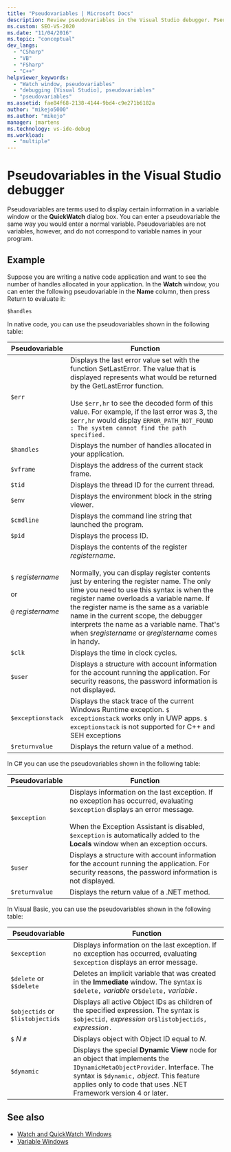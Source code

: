 ```yaml
---
title: "Pseudovariables | Microsoft Docs"
description: Review pseudovariables in the Visual Studio debugger. Pseudovariables are terms used to display certain data in a variable window or the QuickWatch dialog box.
ms.custom: SEO-VS-2020
ms.date: "11/04/2016"
ms.topic: "conceptual"
dev_langs:
  - "CSharp"
  - "VB"
  - "FSharp"
  - "C++"
helpviewer_keywords:
  - "Watch window, pseudovariables"
  - "debugging [Visual Studio], pseudovariables"
  - "pseudovariables"
ms.assetid: fae84f68-2138-4144-9bd4-c9e271b6182a
author: "mikejo5000"
ms.author: "mikejo"
manager: jmartens
ms.technology: vs-ide-debug
ms.workload:
  - "multiple"
---
```

# Pseudovariables in the Visual Studio debugger
Pseudovariables are terms used to display certain information in a variable window or the **QuickWatch** dialog box. You can enter a pseudovariable the same way you would enter a normal variable. Pseudovariables are not variables, however, and do not correspond to variable names in your program.

## Example
 Suppose you are writing a native code application and want to see the number of handles allocated in your application. In the **Watch** window, you can enter the following pseudovariable in the **Name** column, then press Return to evaluate it:

`$handles`

 In native code, you can use the pseudovariables shown in the following table:

|Pseudovariable|Function|
|--------------------|--------------|
|`$err`|Displays the last error value set with the function SetLastError. The value that is displayed represents what would be returned by the GetLastError function.<br /><br /> Use `$err,hr` to see the decoded form of this value. For example, if the last error was 3, the `$err,hr` would display `ERROR_PATH_NOT_FOUND : The system cannot find the path specified.`|
|`$handles`|Displays the number of handles allocated in your application.|
|`$vframe`|Displays the address of the current stack frame.|
|`$tid`|Displays the thread ID for the current thread.|
|`$env`|Displays the environment block in the string viewer.|
|`$cmdline`|Displays the command line string that launched the program.|
|`$pid`|Displays the process ID.|
|`$` *registername*<br /><br /> or<br /><br /> `@` *registername*|Displays the contents of the register *registername*.<br /><br /> Normally, you can display register contents just by entering the register name. The only time you need to use this syntax is when the register name overloads a variable name. If the register name is the same as a variable name in the current scope, the debugger interprets the name as a variable name. That's when `$`*registername* or `@`*registername* comes in handy.|
|`$clk`|Displays the time in clock cycles.|
|`$user`|Displays a structure with account information for the account running the application. For security reasons, the password information is not displayed.|
|`$exceptionstack`|Displays the stack trace of the current Windows Runtime exception. `$ exceptionstack` works only in UWP apps. `$ exceptionstack` is not supported for C++ and SEH exceptions|
|`$returnvalue`|Displays the return value of a method.|

 In C# you can use the pseudovariables shown in the following table:

|Pseudovariable|Function|
|--------------------|--------------|
|`$exception`|Displays information on the last exception. If no exception has occurred, evaluating `$exception` displays an error message.<br /><br /> When the Exception Assistant is disabled, `$exception` is automatically added to the **Locals** window when an exception occurs.|
|`$user`|Displays a structure with account information for the account running the application. For security reasons, the password information is not displayed.|
|`$returnvalue`|Displays the return value of a .NET method.|

 In Visual Basic, you can use the pseudovariables shown in the following table:

|Pseudovariable|Function|
|--------------------|--------------|
|`$exception`|Displays information on the last exception. If no exception has occurred, evaluating `$exception` displays an error message.|
|`$delete` or `$$delete`|Deletes an implicit variable that was created in the **Immediate** window. The syntax is `$delete,` *variable* or`$delete,` *variable*`.`|
|`$objectids` or `$listobjectids`|Displays all active Object IDs as children of the specified expression. The syntax is `$objectid,` *expression* or`$listobjectids,` *expression*`.`|
|`$` *N* `#`|Displays object with Object ID equal to *N*.|
|`$dynamic`|Displays the special **Dynamic View** node for an object that implements the `IDynamicMetaObjectProvider`. Interface. The syntax is `$dynamic,` *object*. This feature applies only to code that uses .NET Framework version 4 or later.|

## See also
- [Watch and QuickWatch Windows](../debugger/watch-and-quickwatch-windows.md)
- [Variable Windows](../debugger/debugger-windows.md)
